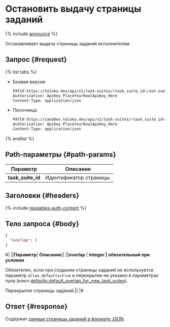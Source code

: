 # Остановить выдачу страницы заданий

{% include [announce](../_includes/announce.md) %}

Останавливает выдачу страницы заданий исполнителям.

## Запрос {#request}

{% list tabs %}

- Боевая версия

    ```bash
    PATCH https://toloka.dev/api/v1/task-suites/<task_suite_id>/set-overlap-or-min
    Authorization: ApiKey PlaceYourRealApiKey_Here
    Content-Type: application/json
    ```

- Песочница

    ```bash
    PATCH https://sandbox.toloka.dev/api/v1/task-suites/<task_suite_id>/set-overlap-or-min
    Authorization: ApiKey PlaceYourRealApiKey_Here
    Content-Type: application/json
    ```

{% endlist %}

## Path-параметры {#path-params}

Параметр | Описание
----- | -----
**task_suite_id** | Идентификатор страницы.

## Заголовки {#headers}

{% include [reusables-auth-content](../_includes/reusables/id-reusables/auth-content.md) %}

## Тело запроса {#body}

```json
{
  "overlap": 0
}
```

#|
||**Параметр**| **Описание**||
||**overlap** | **integer \| обязательный при условии**

Обязателен, если при создании страницы заданий не используется параметр `allow_defaults=true` и перекрытие не указано в параметрах пула (ключ [defaults.​default_​overlap_for_​new_task_suites](pool.md#default-overlap)).

Перекрытие страницы заданий.||
|#

## Ответ {#response}

Содержит [данные страницы заданий в формате JSON](create-task-suite.md#overlap).